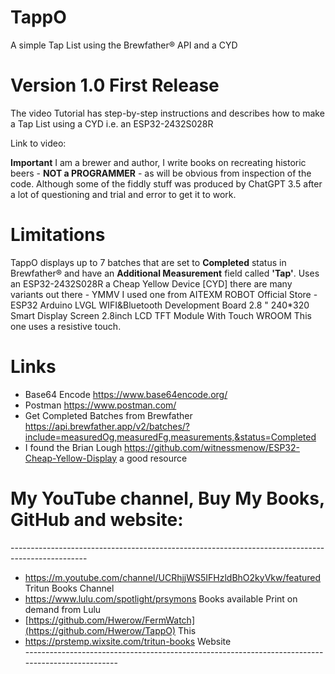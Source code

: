 # TappO
A simple Tap List using the Brewfather® API and a CYD

# Version 1.0 First Release

The video Tutorial has step-by-step instructions and describes how to make a Tap List using a CYD i.e. an ESP32-2432S028R

Link to video: 

**Important** I am a brewer and author, I write books on recreating historic beers - **NOT a PROGRAMMER** - as will be obvious from inspection of the code. Although some of the fiddly stuff was produced by ChatGPT 3.5 after a lot of questioning and trial and error to get it to work.

# Limitations
TappO displays up to 7 batches that are set to **Completed** status in Brewfather® and have an **Additional Measurement** field called **'Tap'**.
Uses an ESP32-2432S028R a Cheap Yellow Device [CYD] there are many variants out there - YMMV
I used one from AITEXM ROBOT Official Store - ESP32 Arduino LVGL WIFI&Bluetooth Development Board 2.8 " 240*320 Smart Display Screen 2.8inch LCD TFT Module With Touch WROOM   This one uses a resistive touch.

# Links
- Base64 Encode  https://www.base64encode.org/ 
- Postman   https://www.postman.com/
- Get Completed Batches from Brewfather https://api.brewfather.app/v2/batches/?include=measuredOg,measuredFg,measurements,&status=Completed
- I found the Brian Lough https://github.com/witnessmenow/ESP32-Cheap-Yellow-Display a good resource


# My YouTube channel, Buy My Books, GitHub and website:  
\-------------------------------------------------------------------------------------------------  
- https://m.youtube.com/channel/UCRhjjWS5IFHzldBhO2kyVkw/featured    Tritun Books Channel
- https://www.lulu.com/spotlight/prsymons  Books available Print on demand from Lulu
- [https://github.com/Hwerow/FermWatch](https://github.com/Hwerow/TappO)  This 
- https://prstemp.wixsite.com/tritun-books   Website  
\-------------------------------------------------------------------------------------------------

